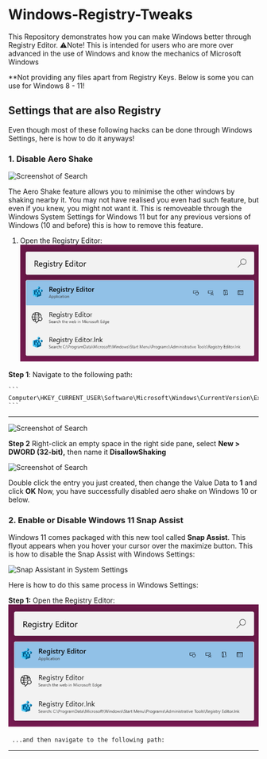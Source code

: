 # Windows-Registry-Tweaks
This Repository demonstrates how you can make Windows better through Registry Editor. 
	⚠️Note! This is intended for users who are more over advanced in the use of Windows and know the mechanics of Microsoft Windows

**Not providing any files apart from Registry Keys. Below is some you can use for Windows 8 - 11!

## Settings that are also Registry
Even though most of these following hacks can be done through Windows Settings, here is how to do it anyways!

### **1. Disable Aero Shake**

   ![Screenshot of Search](https://github.com/jerfer1111/Windows-Registry-Tweaks/blob/main/disable_aero_shake_attached_screenshots/Disable%20Aero%20Shake%20Picture%201.png?raw=true)
   
   The Aero Shake feature allows you to minimise the other windows by shaking nearby it. You may not have realised you even had such feature, but even if you knew, you might not want it. This is removeable through the Windows System Settings for Windows 11 but for any previous versions of Windows (10 and before) this is how to remove this feature.

   1. Open the Registry Editor:   
      ![Screenshot of Search](disable_aero_shake_attached_screenshots/registry_editor_search.png)

**Step 1**: Navigate to the following path:

	```
	Computer\HKEY_CURRENT_USER\Software\Microsoft\Windows\CurrentVersion\Explorer\Advanced
 	```
 ***

 ![Screenshot of Search](https://github.com/jerfer1111/Windows-Registry-Tweaks/blob/main/disable_aero_shake_attached_screenshots/Disable%20Aero%20Shake%20Picture%202.png?raw=true)

 **Step 2** Right-click an empty space in the right side pane, select **New > DWORD (32-bit),** then name it **DisallowShaking**

 ![Screenshot of Search](https://github.com/jerfer1111/Windows-Registry-Tweaks/blob/main/disable_aero_shake_attached_screenshots/Disable%20Aero%20Shake%20Video%204.gif?raw=true)

 Double click the entry you just created, then change the Value Data to **1** and click **OK**
	Now, you have successfully disabled aero shake on Windows 10 or below.

### **2. Enable or Disable Windows 11 Snap Assist**

Windows 11 comes packaged with this new tool called **Snap Assist**. This flyout appears when you hover your cursor over the maximize button. This is how to disable the Snap Assist with Windows Settings:

![Snap Assistant in System Settings](https://github.com/jerfer1111/Windows-Registry-Tweaks/blob/main/disable_aero_shake_attached_screenshots/Enable%20or%20Disable%20Win11%20Snap%20Assist%202.png?raw=true)

Here is how to do this same process in Windows Settings:

**Step 1:** Open the Registry Editor:   
      ![Screenshot of Search](disable_aero_shake_attached_screenshots/registry_editor_search.png)

     ...and then navigate to the following path:
***
